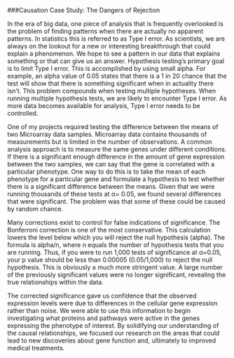 ###Causation Case Study: The Dangers of Rejection  
In the era of big data, one piece of analysis that is frequently overlooked is the problem of finding patterns when there are actually no apparent patterns. In statistics this is referred to as Type I error. As scientists, we are always on the lookout for a new or interesting breakthrough that could explain a phenomenon. We hope to see a pattern in our data that explains something or that can give us an answer. Hypothesis testing’s primary goal is to limit Type I error. This is accomplished by using small alpha. For example, an alpha value of 0.05 states that there is a 1 in 20 chance that the test will show that there is something significant when in actuality there isn’t. This problem compounds when testing multiple hypotheses. When running multiple hypothesis tests, we are likely to encounter Type I error. As more data becomes available for analysis, Type I error needs to be controlled. One of my projects required testing the difference between the means of two Microarray data samples. Microarray data contains thousands of measurements but is limited in the number of observations. A common analysis approach is to measure the same genes under different conditions. If there is a significant enough difference in the amount of gene expression between the two samples, we can say that the gene is correlated with a particular phenotype. One way to do this is to take the mean of each phenotype for a particular gene and formulate a hypothesis to test whether there is a significant difference between the means. Given that we were running thousands of these tests at α= 0.05, we found several differences that were significant. The problem was that some of these could be caused by random chance. Many corrections exist to control for false indications of significance. The Bonferroni correction is one of the most conservative. This calculation lowers the level below which you will reject the null hypothesis (alpha). The formula is alpha/n, where n equals the number of hypothesis tests that you are running. Thus, if you were to run 1,000 tests of significance at α=0.05, your p value should be less than 0.00005 (0.05/1,000) to reject the null hypothesis. This is obviously a much more stringent value. A large number of the previously significant values were no longer significant, revealing the true relationships within the data.The corrected significance gave us confidence that the observed expression levels were due to differences in the cellular gene expression rather than noise. We were able to use this information to begin investigating what proteins and pathways were active in the genes expressing the phenotype of interest. By solidifying our understanding of the causal relationships, we focused our research on the areas that could lead to new discoveries about gene function and, ultimately to improved medical treatments.